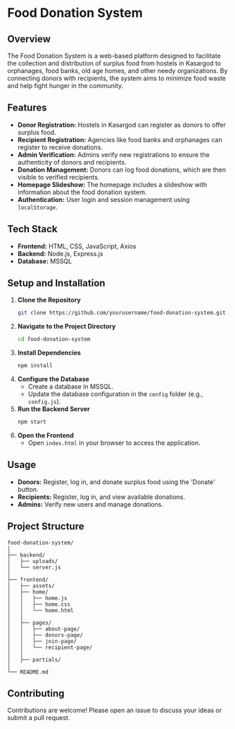 # Food Donation System

## Overview
The Food Donation System is a web-based platform designed to facilitate the collection and distribution of surplus food from hostels in Kasargod to orphanages, food banks, old age homes, and other needy organizations. By connecting donors with recipients, the system aims to minimize food waste and help fight hunger in the community.

## Features
- **Donor Registration:** Hostels in Kasargod can register as donors to offer surplus food.
- **Recipient Registration:** Agencies like food banks and orphanages can register to receive donations.
- **Admin Verification:** Admins verify new registrations to ensure the authenticity of donors and recipients.
- **Donation Management:** Donors can log food donations, which are then visible to verified recipients.
- **Homepage Slideshow:** The homepage includes a slideshow with information about the food donation system.
- **Authentication:** User login and session management using `localStorage`.

## Tech Stack
- **Frontend:** HTML, CSS, JavaScript, Axios
- **Backend:** Node.js, Express.js
- **Database:** MSSQL

## Setup and Installation
1. **Clone the Repository**
    ```bash
    git clone https://github.com/yourusername/food-donation-system.git
    ```
2. **Navigate to the Project Directory**
    ```bash
    cd food-donation-system
    ```
3. **Install Dependencies**
    ```bash
    npm install
    ```
4. **Configure the Database**
   - Create a database in MSSQL.
   - Update the database configuration in the `config` folder (e.g., `config.js`).
5. **Run the Backend Server**
    ```bash
    npm start
    ```
6. **Open the Frontend**
   - Open `index.html` in your browser to access the application.

## Usage
- **Donors:** Register, log in, and donate surplus food using the 'Donate' button.
- **Recipients:** Register, log in, and view available donations.
- **Admins:** Verify new users and manage donations.

## Project Structure
```
food-donation-system/
│
├── backend/
│   ├── uploads/
│   └── server.js
│
├── frontend/
│   ├── assets/
│   ├── home/
│   │   ├── home.js
│   │   ├── home.css
│   │   └── home.html
│   │
│   ├── pages/
│   │   ├── about-page/
│   │   ├── donors-page/
│   │   ├── join-page/
│   │   └── recipient-page/
│   │
│   ├── partials/
│
└── README.md
```

## Contributing
Contributions are welcome! Please open an issue to discuss your ideas or submit a pull request.

